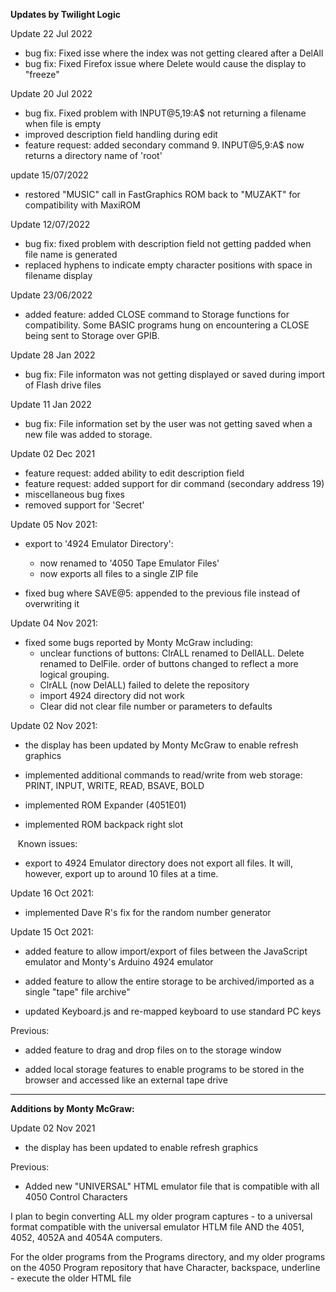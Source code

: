 <B>Updates by Twilight Logic</B>


Update 22 Jul 2022
  - bug fix: Fixed isse where the index was not getting cleared after a DelAll
  - bug fix: Fixed Firefox issue where Delete would cause the display to "freeze"

Update 20 Jul 2022
  - bug fix. Fixed problem with INPUT@5,19:A$ not returning a filename when file is empty
  - improved description field handling during edit
  - feature request: added secondary command 9. INPUT@5,9:A$ now returns a directory name of 'root'

update 15/07/2022
  - restored "MUSIC" call in FastGraphics ROM back to "MUZAKT" for compatibility with MaxiROM

Update 12/07/2022
  - bug fix: fixed problem with description field not getting padded when file name is generated
  - replaced hyphens to indicate empty character positions with space in filename display

Update 23/06/2022
  - added feature: added CLOSE command to Storage functions for compatibility. Some BASIC programs hung on encountering a CLOSE being sent to Storage over GPIB.

Update 28 Jan 2022

  - bug fix: File informaton was not getting displayed or saved during import of Flash drive files

Update 11 Jan 2022

  - bug fix: File information set by the user was not getting saved when a new file was added to storage.

Update 02 Dec 2021

  - feature request: added ability to edit description field
  - feature request: added support for dir command (secondary address 19)
  - miscellaneous bug fixes
  - removed support for 'Secret'

Update 05 Nov 2021:

  - export to '4924 Emulator Directory':
    - now renamed to '4050 Tape Emulator Files'
    - now exports all files to a single ZIP file

  - fixed bug where SAVE@5: appended to the previous file instead of overwriting it


Update 04 Nov 2021:

  - fixed some bugs reported by Monty McGraw including:
    - unclear functions of buttons: ClrALL renamed to DellALL. Delete renamed to DelFile. order of buttons changed to reflect a more logical grouping.
    - ClrALL (now DelALL) failed to delete the repository
    - import 4924 directory did not work
    - Clear did not clear file number or parameters to defaults


Update 02 Nov 2021:

  - the display has been updated by Monty McGraw to enable refresh graphics

  - implemented additional commands to read/write from web storage: PRINT, INPUT, WRITE, READ, BSAVE, BOLD

  - implemented ROM Expander (4051E01)

  - implemented ROM backpack right slot

  &nbsp;&nbsp;&nbsp;Known issues:

  - export to 4924 Emulator directory does not export all files. It will, however, export up to around 10 files at a time.


Update 16 Oct 2021:

  - implemented Dave R's fix for the random number generator


Update 15 Oct 2021:

  - added feature to allow import/export of files between the JavaScript emulator and Monty's Arduino 4924 emulator

  - added feature to allow the entire storage to be archived/imported as a single "tape" file archive"

  - updated Keyboard.js and re-mapped keyboard to use standard PC keys


Previous:

  - added feature to drag and drop files on to the storage window

  - added local storage features to enable programs to be stored in the browser and accessed like an external tape drive

---

<B>Additions by Monty McGraw:</B>

Update 02 Nov 2021

  - the display has been updated to enable refresh graphics

Previous:

 - Added new "UNIVERSAL" HTML emulator file that is compatible with all 4050 Control Characters

I plan to begin converting ALL my older program captures - to a universal format compatible with the universal emulator HTLM file      AND the 4051, 4052, 4052A and 4054A computers.

For the older programs from the Programs directory, and my older programs on the 4050 Program repository that have Character, backspace, underline - execute the older HTML file


